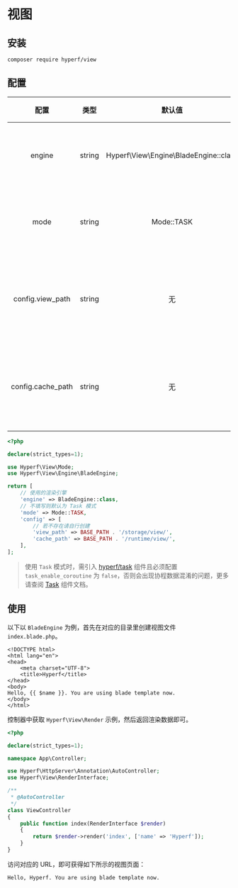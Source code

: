 # 视图

## 安装

```
composer require hyperf/view
```

## 配置

|       配置        |  类型  |                 默认值                 |       备注       |
|:-----------------:|:------:|:--------------------------------------:|:----------------:|
|      engine       | string | Hyperf\View\Engine\BladeEngine::class |   视图渲染引擎   |
|       mode        | string |               Mode::TASK               |   视图渲染模式   |
| config.view_path  | string |                   无                   | 视图文件默认地址 |
| config.cache_path | string |                   无                   | 视图文件缓存地址 |

```php
<?php

declare(strict_types=1);

use Hyperf\View\Mode;
use Hyperf\View\Engine\BladeEngine;

return [
    // 使用的渲染引擎
    'engine' => BladeEngine::class,
    // 不填写则默认为 Task 模式
    'mode' => Mode::TASK,
    'config' => [
        // 若不存在请自行创建
        'view_path' => BASE_PATH . '/storage/view/',
        'cache_path' => BASE_PATH . '/runtime/view/',
    ],
];
```

> 使用 `Task` 模式时，需引入 [hyperf/task](https://github.com/hyperf-cloud/task) 组件且必须配置 `task_enable_coroutine` 为 `false`，否则会出现协程数据混淆的问题，更多请查阅 [Task](zh/task.md) 组件文档。

## 使用

以下以 `BladeEngine` 为例，首先在对应的目录里创建视图文件 `index.blade.php`。

```blade
<!DOCTYPE html>
<html lang="en">
<head>
    <meta charset="UTF-8">
    <title>Hyperf</title>
</head>
<body>
Hello, {{ $name }}. You are using blade template now.
</body>
</html>
```

控制器中获取 `Hyperf\View\Render` 示例，然后返回渲染数据即可。

```php
<?php

declare(strict_types=1);

namespace App\Controller;

use Hyperf\HttpServer\Annotation\AutoController;
use Hyperf\View\RenderInterface;

/**
 * @AutoController
 */
class ViewController
{
    public function index(RenderInterface $render)
    {
        return $render->render('index', ['name' => 'Hyperf']);
    }
}

```

访问对应的 URL，即可获得如下所示的视图页面：

```
Hello, Hyperf. You are using blade template now.
```